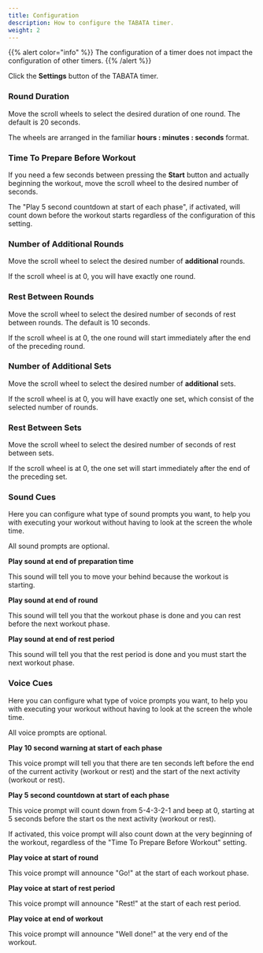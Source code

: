 ```yaml
---
title: Configuration
description: How to configure the TABATA timer.
weight: 2
---
```


{{% alert  color="info" %}}
The configuration of a timer does not impact the configuration of other
timers.
{{% /alert %}}

Click the **Settings** button of the TABATA timer.

### **Round Duration**

Move the scroll wheels to select the desired duration of one round. The default 
is 20 seconds.

The wheels are arranged in the familiar **hours : minutes : seconds** format.

### **Time To Prepare Before Workout**

If you need a few seconds between pressing the **Start** button and actually
beginning the workout, move the scroll wheel to the desired number of seconds.

The "Play 5 second countdown at start of each phase", if activated, will count
down before the workout starts regardless of the configuration of this setting.

### **Number of Additional Rounds**

Move the scroll wheel to select the desired number of **additional** rounds.

If the scroll wheel is at 0, you will have exactly one round.

### **Rest Between Rounds**

Move the scroll wheel to select the desired number of seconds of rest between
rounds. The default is 10 seconds.

If the scroll wheel is at 0, the one round will start immediately after
the end of the preceding round.

### **Number of Additional Sets**

Move the scroll wheel to select the desired number of **additional** sets.

If the scroll wheel is at 0, you will have exactly one set, which consist of 
the selected number of rounds.

### **Rest Between Sets**

Move the scroll wheel to select the desired number of seconds of rest between
sets.

If the scroll wheel is at 0, the one set will start immediately after
the end of the preceding set.

### **Sound Cues**

Here you can configure what type of sound prompts you want, to help you with
executing your workout without having to look at the screen the whole time.

All sound prompts are optional.

**Play sound at end of preparation time**

This sound will tell you to move your behind because the workout is starting.

**Play sound at end of round**

This sound will tell you that the workout phase is done and you can rest before
the next workout phase.

**Play sound at end of rest period**

This sound will tell you that the rest period is done and you must start the
next workout phase.

### **Voice Cues**

Here you can configure what type of voice prompts you want, to help you with
executing your workout without having to look at the screen the whole time.

All voice prompts are optional.

**Play 10 second warning at start of each phase**

This voice prompt will tell you that there are ten seconds left before the end
of the current activity (workout or rest) and the start of the next activity
(workout or rest).

**Play 5 second countdown at start of each phase**

This voice prompt will count down from 5-4-3-2-1 and beep at 0, starting at 5
seconds before the start os the next activity (workout or rest).

If activated, this voice prompt will also count down at the very beginning of
the workout, regardless of the "Time To Prepare Before Workout" setting.

**Play voice at start of round**

This voice prompt will announce "Go!" at the start of each workout phase.

**Play voice at start of rest period**

This voice prompt will announce "Rest!" at the start of each rest period.

**Play voice at end of workout**

This voice prompt will announce "Well done!" at the very end of the workout.
